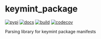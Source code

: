 # keymint_package

[![pypi](https://img.shields.io/pypi/v/keymint_package.svg?branch=master)](https://pypi.python.org/pypi/keymint_package/)
[![docs](https://readthedocs.org/projects/keymint/badge/?version=latest)](https://readthedocs.org/projects/keymint)
[![build](https://travis-ci.org/keymint/keymint_package.svg?branch=master)](https://travis-ci.org/osrf/keymint/keymint_package)
[![codecov](https://codecov.io/github/keymint/keymint_package/coverage.svg?branch=master)](https://codecov.io/github/keymint/keymint_package?branch=master)

Parsing library for keymint package manifests
